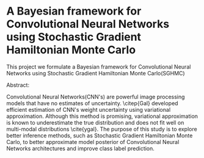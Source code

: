 # A Bayesian framework for Convolutional Neural Networks using Stochastic Gradient Hamiltonian Monte Carlo

This project we formulate a Bayesian framework for Convolutional Neural Networks using Stochastic Gradient Hamiltonian Monte Carlo(SGHMC)

Abstract:

Convolutional Neural Networks(CNN's) are powerful image processing models that have no estimates of uncertainty. \citep{Gal} developed efficient estimation of CNN's weight uncertainty using variational approximation. Although this method is promising, variational approximation is known to underestimate the true distribution and does not fit well on multi-modal distributions \cite{ygal}. The purpose of this study is to explore better inference methods, such as Stochastic Gradient Hamiltonian Monte Carlo, to better approximate model posterior of Convolutional Neural Networks architectures and improve class label prediction.
